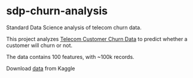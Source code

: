 # sdp-churn-analysis
Standard Data Science analysis of telecom churn data.

This project analyzes [Telecom Customer Churn Data](https://www.kaggle.com/abhinav89/telecom-customer) to predict whether a customer will churn or not.

The data contains 100 features, with ~100k records.

Download [data](https://www.kaggle.com/abhinav89/telecom-customer) from Kaggle
